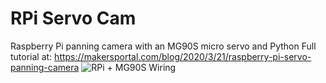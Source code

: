 # RPi Servo Cam
Raspberry Pi panning camera with an MG90S micro servo and Python
Full tutorial at: https://makersportal.com/blog/2020/3/21/raspberry-pi-servo-panning-camera
![RPi + MG90S Wiring](https://static1.squarespace.com/static/59b037304c0dbfb092fbe894/t/5e780e8a17689320401e6773/1584926358149/MG90S_wiring_RPI.png?format=750w)
